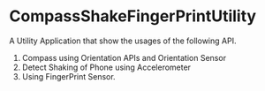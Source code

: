 # CompassShakeFingerPrintUtility
A Utility Application that show the usages of the following API.
1. Compass using Orientation APIs and Orientation Sensor
2. Detect Shaking of Phone using Accelerometer
3. Using FingerPrint Sensor.
